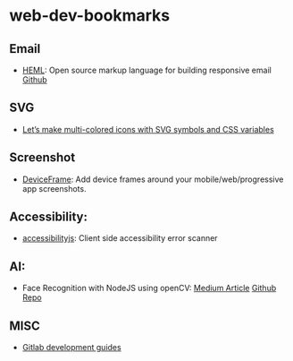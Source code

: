 # web-dev-bookmarks


## Email

- [HEML](https://heml.io/): Open source markup language for building responsive email [Github](https://github.com/SparkPost/heml)

## SVG

- [Let’s make multi-colored icons with SVG symbols and CSS variables](https://medium.freecodecamp.org/lets-make-your-svg-symbol-icons-multi-colored-with-css-variables-cddd1769fca4)

## Screenshot

- [DeviceFrame](https://github.com/c0bra/deviceframe): Add device frames around your mobile/web/progressive app screenshots.

## Accessibility:

- [accessibilityjs](https://github.com/github/accessibilityjs): Client side accessibility error scanner

## AI:

- Face Recognition with NodeJS using openCV: [Medium Article](https://medium.com/@muehler.v/node-js-opencv-for-face-recognition-37fa7cb860e8) [Github Repo](https://github.com/justadudewhohacks/opencv4nodejs)


## MISC

- [Gitlab development guides](https://docs.gitlab.com/ee/development/README.html)
